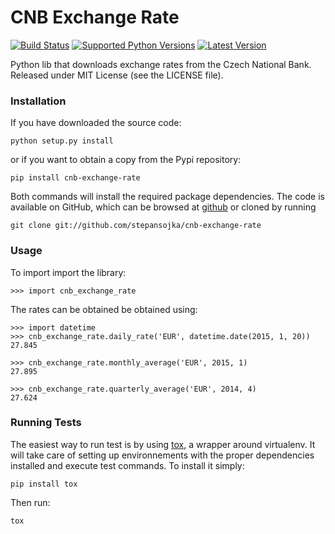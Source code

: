 CNB Exchange Rate
================
[![Build Status](https://travis-ci.org/stepansojka/cnb-exchange-rate.svg)](https://travis-ci.org/stepansojka/cnb-exchange-rate)
[![Supported Python Versions](https://pypip.in/py_versions/cnb-exchange-rate/badge.svg)](https://pypi.python.org/pypi/cnb-exchange-rate/)
[![Latest Version](https://pypip.in/version/cnb-exchange-rate/badge.svg)](https://pypi.python.org/pypi/cnb-exchange-rate/)

Python lib that downloads exchange rates from the Czech National Bank. 
Released under MIT License (see the LICENSE file).

### Installation

If you have downloaded the source code:

    python setup.py install

or if you want to obtain a copy from the Pypi repository:

    pip install cnb-exchange-rate

Both commands will install the required package dependencies. The code is available on GitHub, which can be browsed at [github](https://github.com/stepansojka/cnb-exhchange-rate) or cloned by running

    git clone git://github.com/stepansojka/cnb-exchange-rate
    
### Usage
To import import the library:

    >>> import cnb_exchange_rate
    
The rates can be obtained be obtained using:

    >>> import datetime
    >>> cnb_exchange_rate.daily_rate('EUR', datetime.date(2015, 1, 20))
    27.845

    >>> cnb_exchange_rate.monthly_average('EUR', 2015, 1)
    27.895
    
    >>> cnb_exchange_rate.quarterly_average('EUR', 2014, 4)
    27.624

### Running Tests

The easiest way to run test is by using [tox](https://pypi.python.org/pypi/tox), a wrapper around virtualenv. It will take care of setting up environnements with the proper dependencies installed and execute test commands. To install it simply:

    pip install tox

Then run:

    tox
